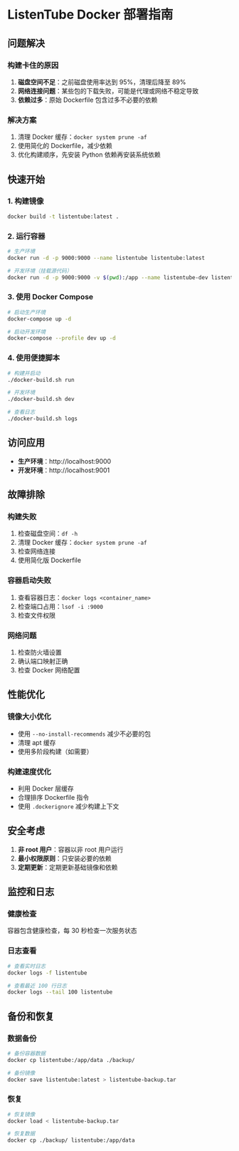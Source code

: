 # ListenTube Docker 部署指南

## 问题解决

### 构建卡住的原因
1. **磁盘空间不足**：之前磁盘使用率达到 95%，清理后降至 89%
2. **网络连接问题**：某些包的下载失败，可能是代理或网络不稳定导致
3. **依赖过多**：原始 Dockerfile 包含过多不必要的依赖

### 解决方案
1. 清理 Docker 缓存：`docker system prune -af`
2. 使用简化的 Dockerfile，减少依赖
3. 优化构建顺序，先安装 Python 依赖再安装系统依赖

## 快速开始

### 1. 构建镜像
```bash
docker build -t listentube:latest .
```

### 2. 运行容器
```bash
# 生产环境
docker run -d -p 9000:9000 --name listentube listentube:latest

# 开发环境（挂载源代码）
docker run -d -p 9000:9000 -v $(pwd):/app --name listentube-dev listentube:latest
```

### 3. 使用 Docker Compose
```bash
# 启动生产环境
docker-compose up -d

# 启动开发环境
docker-compose --profile dev up -d
```

### 4. 使用便捷脚本
```bash
# 构建并启动
./docker-build.sh run

# 开发环境
./docker-build.sh dev

# 查看日志
./docker-build.sh logs
```

## 访问应用

- **生产环境**：http://localhost:9000
- **开发环境**：http://localhost:9001

## 故障排除

### 构建失败
1. 检查磁盘空间：`df -h`
2. 清理 Docker 缓存：`docker system prune -af`
3. 检查网络连接
4. 使用简化版 Dockerfile

### 容器启动失败
1. 查看容器日志：`docker logs <container_name>`
2. 检查端口占用：`lsof -i :9000`
3. 检查文件权限

### 网络问题
1. 检查防火墙设置
2. 确认端口映射正确
3. 检查 Docker 网络配置

## 性能优化

### 镜像大小优化
- 使用 `--no-install-recommends` 减少不必要的包
- 清理 apt 缓存
- 使用多阶段构建（如需要）

### 构建速度优化
- 利用 Docker 层缓存
- 合理排序 Dockerfile 指令
- 使用 `.dockerignore` 减少构建上下文

## 安全考虑

1. **非 root 用户**：容器以非 root 用户运行
2. **最小权限原则**：只安装必要的依赖
3. **定期更新**：定期更新基础镜像和依赖

## 监控和日志

### 健康检查
容器包含健康检查，每 30 秒检查一次服务状态

### 日志查看
```bash
# 查看实时日志
docker logs -f listentube

# 查看最近 100 行日志
docker logs --tail 100 listentube
```

## 备份和恢复

### 数据备份
```bash
# 备份容器数据
docker cp listentube:/app/data ./backup/

# 备份镜像
docker save listentube:latest > listentube-backup.tar
```

### 恢复
```bash
# 恢复镜像
docker load < listentube-backup.tar

# 恢复数据
docker cp ./backup/ listentube:/app/data
``` 